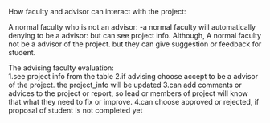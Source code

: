 How faculty and advisor can interact with the project:

A normal faculty who is not an advisor:
    -a normal faculty will automatically denying to be a advisor:
    but can see project info. Although, A normal faculty not be a advisor of the project. but they can give suggestion or feedback for student.
    
    
    
    

The advising faculty evaluation:  
    1.see project info from the table 
    2.if advising choose accept to be a advisor of the project. the project_info will be updated
    3.can add comments or advices to the project or report, so lead or members of project will know that what they need to fix or improve.
    4.can choose approved or rejected, if proposal of student is not completed yet
    
    
    
    
    
    